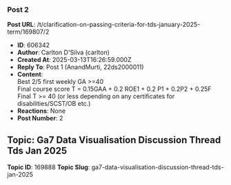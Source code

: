 ### Post 2
**Post URL**: /t/clarification-on-passing-criteria-for-tds-january-2025-term/169807/2
- **ID**: 606342
- **Author**: Carlton D'Silva (carlton)
- **Created At**: 2025-03-13T16:26:59.000Z
- **Reply To**: Post 1 (AnandMurti, 22ds2000011)
- **Content**:  
  Best 2/5 first weekly GA &gt;=40<br>
Final course score T = 0.15GAA + 0.2 ROE1 + 0.2 P1 + 0.2P2 + 0.25F<br>
Final T &gt;= 40 (or less depending on any certificates for disabilities/SCST/OB etc.)
- **Reactions**: None
- **Post Number**: 2

## Topic: Ga7 Data Visualisation Discussion Thread Tds Jan 2025
**Topic ID**: 169888
**Topic Slug**: ga7-data-visualisation-discussion-thread-tds-jan-2025

